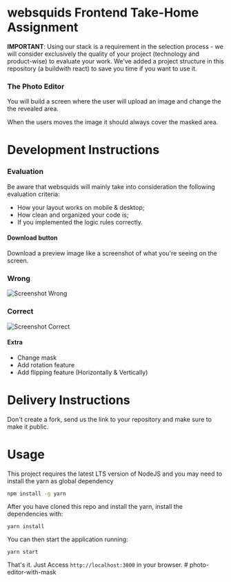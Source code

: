 # websquids Frontend Take-Home Assignment

**IMPORTANT**: Using our stack is a requirement in the selection process - we will consider exclusively the quality of your project (technology and product-wise) to evaluate your work. We've added a project structure in this repository (a buildwith react) to save you time if you want to use it.

### The Photo Editor

You will build a screen where the user will upload an image and change the the revealed area.

When the users moves the image it should always cover the masked area.

# Development Instructions

### Evaluation

Be aware that websquids will mainly take into consideration the following evaluation criteria:

- How your layout works on mobile & desktop;
- How clean and organized your code is;
- If you implemented the logic rules correctly.

#### Download button

Download a preview image like a screenshot of what you're seeing on the screen.

### Wrong

![Screenshot Wrong](https://github.com/websquids/photo-editor-with-mask/blob/master/src/assets/wrong_screenshot.png)

### Correct

![Screenshot Correct](https://github.com/websquids/photo-editor-with-mask/blob/master/src/assets/screenshot.png)

#### Extra

- Change mask
- Add rotation feature
- Add flipping feature (Horizontally & Vertically)

# Delivery Instructions

Don't create a fork, send us the link to your repository and make sure to make it public.

# Usage

This project requires the latest LTS version of NodeJS and you may need to install the yarn as global dependency

```bash
npm install -g yarn
```

After you have cloned this repo and install the yarn, install the dependencies with:

```
yarn install
```

You can then start the application running:

```
yarn start
```

That's it. Just Access `http://localhost:3000` in your browser.
#   p h o t o - e d i t o r - w i t h - m a s k  
 